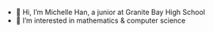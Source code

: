 - 👋 Hi, I’m Michelle Han, a junior at Granite Bay High School
- 🧠 I’m interested in mathematics & computer science


<!---
michellehhan/michellehhan is a ✨ special ✨ repository because its `README.md` (this file) appears on your GitHub profile.
You can click the Preview link to take a look at your changes.
--->
